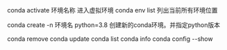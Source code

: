 conda activate  环境名称    进入虚拟环境
conda env list  列出当前所有环境位置


conda create -n 环境名 python=3.8  创建新的conda环境。并指定python版本

conda remove
conda update
conda list
conda info 
conda config --show

